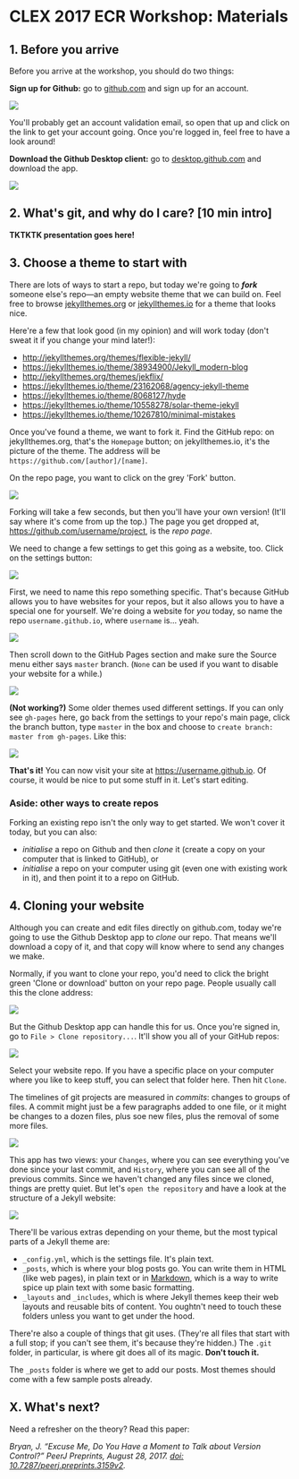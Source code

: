 # CLEX 2017 ECR Workshop: Materials

## 1. Before you arrive

Before you arrive at the workshop, you should do two things:

**Sign up for Github:** go to [github.com](https://github.com) and sign up for an account.

![](assets/1-1-signup.png)

You'll probably get an account validation email, so open that up and click on the link to get your account going. Once you're logged in, feel free to have a look around!

**Download the Github Desktop client:** go to [desktop.github.com](https://desktop.github.com) and download the app. 

![](assets/1-2-client-download.png)

## 2. What's git, and why do I care? [10 min intro]

**TKTKTK presentation goes here!**

## 3. Choose a theme to start with

There are lots of ways to start a repo, but today we're going to **_fork_** someone else's repo—an empty website theme that we can build on. Feel free to browse [jekyllthemes.org](http://jekyllthemes.org) or [jekyllthemes.io](https://jekyllthemes.io) for a theme that looks nice.

Here're a few that look good (in my opinion) and will work today (don't sweat it if you change your mind later!):

- http://jekyllthemes.org/themes/flexible-jekyll/
- https://jekyllthemes.io/theme/38934900/Jekyll_modern-blog
- http://jekyllthemes.org/themes/jekflix/
- https://jekyllthemes.io/theme/23162068/agency-jekyll-theme
- https://jekyllthemes.io/theme/8068127/hyde
- https://jekyllthemes.io/theme/10558278/solar-theme-jekyll
- https://jekyllthemes.io/theme/10267810/minimal-mistakes

Once you've found a theme, we want to fork it. Find the GitHub repo: on jekyllthemes.org, that's the `Homepage` button; on jekyllthemes.io, it's the picture of the theme. The address will be `https://github.com/[author]/[name]`.

On the repo page, you want to click on the grey 'Fork' button.

![](assets/github-fork.png)

Forking will take a few seconds, but then you'll have your own version! (It'll say where it's come from up the top.) The page you get dropped at, https://github.com/username/project, is the _repo page_.

We need to change a few settings to get this going as a website, too. Click on the settings button:

![](assets/github-repo-settings-button.png)

First, we need to name this repo something specific. That's because GitHub allows you to have websites for your repos, but it also allows you to have a special one for yourself. We're doing a website for _you_ today, so name the repo `username.github.io`, where `username` is... yeah.

![](assets/github-repo-settings-1.png)

Then scroll down to the GitHub Pages section and make sure the Source menu either says `master` branch. (`None` can be used if you want to disable your website for a while.)

![](assets/github-repo-settings-2.png)

**(Not working?)** Some older themes used different settings. If you can only see `gh-pages` here, go back from the settings to your repo's main page, click the branch button, type `master` in the box and choose to `create branch: master from gh-pages`. Like this:

![](assets/github-create-master.png)

**That's it!** You can now visit your site at https://username.github.io. Of course, it would be nice to put some stuff in it. Let's start editing.

### Aside: other ways to create repos

Forking an existing repo isn't the only way to get started. We won't cover it today, but you can also:

- _initialise_ a repo on Github and then _clone_ it (create a copy on your computer that is linked to GitHub), or
- _initialise_ a repo on your computer using git (even one with existing work in it), and then point it to a repo on GitHub.

## 4. Cloning your website

Although you can create and edit files directly on github.com, today we're going to use the Github Desktop app to _clone_ our repo. That means we'll download a copy of it, and that copy will know where to send any changes we make.

Normally, if you want to clone your repo, you'd need to click the bright green 'Clone or download' button on your repo page. People usually call this the clone address:

![](assets/github-clone-address.png)

But the Github Desktop app can handle this for us. Once you're signed in, go to `File > Clone repository...`. It'll show you all of your GitHub repos:

![](assets/github-desktop-clone-list.png)

Select your website repo. If you have a specific place on your computer where you like to keep stuff, you can select that folder here. Then hit `Clone`.

The timelines of git projects are measured in _commits_: changes to groups of files. A commit might just be a few paragraphs added to one file, or it might be changes to a dozen files, plus soe new files, plus the removal of some more files.

![](assets/github-desktop-fresh-clone.png)

This app has two views: your `Changes`, where you can see everything you've done since your last commit, and `History`, where you can see all of the previous commits. Since we haven't changed any files since we cloned, things are pretty quiet. But let's `open the repository` and have a look at the structure of a Jekyll website:

![](assets/jekyll-site-structure.png)

There'll be various extras depending on your theme, but the most typical parts of a Jekyll theme are:

- `_config.yml`, which is the settings file. It's plain text.
- `_posts`, which is where your blog posts go. You can write them in HTML (like web pages), in plain text or in [Markdown](https://guides.github.com/features/mastering-markdown/), which is a way to write spice up plain text with some basic formatting.
- `_layouts` and `_includes`, which is where Jekyll themes keep their web layouts and reusable bits of content. You oughtn't need to touch these folders unless you want to get under the hood.

There're also a couple of things that git uses. (They're all files that start with a full stop; if you can't see them, it's because they're hidden.) The `.git` folder, in particular, is where git does all of its magic. **Don't touch it.**

The `_posts` folder is where we get to add our posts. Most themes should come with a few sample posts already.

## X. What's next?



Need a refresher on the theory? Read this paper: 

_Bryan, J. “Excuse Me, Do You Have a Moment to Talk about Version Control?” PeerJ Preprints, August 28, 2017. [doi: 10.7287/peerj.preprints.3159v2](https://doi.org/10.7287/peerj.preprints.3159v2)._
